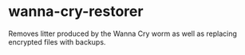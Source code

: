 # wanna-cry-restorer
Removes litter produced by the Wanna Cry worm as well as replacing encrypted files with backups.
